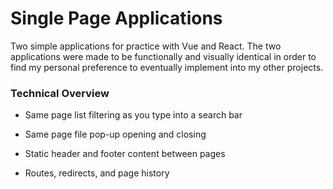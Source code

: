 # Single Page Applications

Two simple applications for practice with Vue and React. The two applications were made to be functionally and visually identical in order to find my personal preference to eventually implement into my other projects.

### Technical Overview

* Same page list filtering as you type into a search bar

* Same page file pop-up opening and closing

* Static header and footer content between pages

* Routes, redirects, and page history
